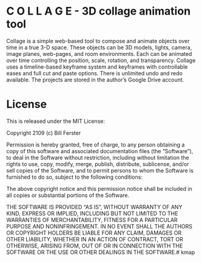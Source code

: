 # C O L L A G E - 3D collage animation tool


Collage is a simple web-based tool to compose and animate objects over time in a true 3-D space. These objects can be 3D models, lights, camera, image planes, web-pages, and room environments. Each can be animated over time controlling the position, scale, rotation, and transparency. Collage uses a timeline-based keyframe system and keyframes with controllable eases and full cut and paste options. There is unlimited undo and redo available. The projects are stored in the author’s Google Drive account. 

License
=====

This is released under the MIT License:

Copyright 2109 (c) Bill Ferster

Permission is hereby granted, free of charge, to any person obtaining a copy
of this software and associated documentation files (the “Software”), to deal
in the Software without restriction, including without limitation the rights
to use, copy, modify, merge, publish, distribute, sublicense, and/or sell
copies of the Software, and to permit persons to whom the Software is
furnished to do so, subject to the following conditions:

The above copyright notice and this permission notice shall be included in
all copies or substantial portions of the Software.

THE SOFTWARE IS PROVIDED “AS IS”, WITHOUT WARRANTY OF ANY KIND, EXPRESS OR
IMPLIED, INCLUDING BUT NOT LIMITED TO THE WARRANTIES OF MERCHANTABILITY,
FITNESS FOR A PARTICULAR PURPOSE AND NONINFRINGEMENT. IN NO EVENT SHALL THE
AUTHORS OR COPYRIGHT HOLDERS BE LIABLE FOR ANY CLAIM, DAMAGES OR OTHER
LIABILITY, WHETHER IN AN ACTION OF CONTRACT, TORT OR OTHERWISE, ARISING FROM,
OUT OF OR IN CONNECTION WITH THE SOFTWARE OR THE USE OR OTHER DEALINGS IN
THE SOFTWARE.# kmap

